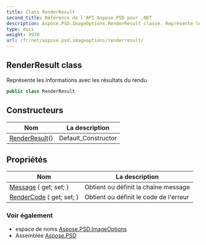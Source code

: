 ```yaml
---
title: Class RenderResult
second_title: Référence de l'API Aspose.PSD pour .NET
description: Aspose.PSD.ImageOptions.RenderResult classe. Représente les informations avec les résultats du rendu
type: docs
weight: 4930
url: /fr/net/aspose.psd.imageoptions/renderresult/
---
```

## RenderResult class

Représente les informations avec les résultats du rendu

```csharp
public class RenderResult
```

## Constructeurs

| Nom | La description |
| --- | --- |
| [RenderResult](renderresult/)() | Default_Constructor |

## Propriétés

| Nom | La description |
| --- | --- |
| [Message](../../aspose.psd.imageoptions/renderresult/message/) { get; set; } | Obtient ou définit la chaîne message |
| [RenderCode](../../aspose.psd.imageoptions/renderresult/rendercode/) { get; set; } | Obtient ou définit le code de l'erreur |

### Voir également

* espace de noms [Aspose.PSD.ImageOptions](../../aspose.psd.imageoptions/)
* Assemblée [Aspose.PSD](../../)



